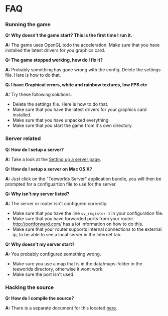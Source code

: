 # FAQ

### Running the game

**Q: Why doesn't the game start? This is the first time I run it.**

**A:** The game uses OpenGL todo the acceleration. Make sure that you have installed the latest drivers for you graphics card.

**Q: The game stopped working, how do I fix it?**

**A:** Probably something has gone wrong with the config. Delete the settings file. Here is how to do that.

**Q: I have Graphical errors, white and rainbow textures, low FPS etc**

**A:** Try these following solutions:

- Delete the settings file. Here is how to do that.
- Make sure that you have the latest drivers for your graphics card installed.
- Make sure that you have unpacked everything.
- Make sure that you start the game from it's own directory.

### Server related

**Q: How do I setup a server?**

**A:** Take a look at the [Setting up a server page](../settingup_server).

**Q: How do I setup a server on Mac OS X?**

**A:** Just click on the "Teeworlds Server" application bundle, you will then be prompted for a configuartion file to use for the server.

**Q: Why isn't my server listed?**

**A:** The server or router isn't configured correctly.

- Make sure that you have the line `sv_register 1` in your configuration file.
- Make sure that you have forwarded ports from your router. http://portforward.com/ has a lot information on how to do this.
- Make sure that your router supports internal connections to the external ip, to be able to see a local server in the Internet tab.

**Q: Why doesn't my server start?**

**A:** You probably configured something wrong.

- Make sure you use a map that is in the data/maps-folder in the teeworlds directory, otherwise it wont work.
- Make sure the port isn't used.

### Hacking the source

**Q: How do I compile the source?**

**A:** There is a separate document for this located [here](../compiling_everything).